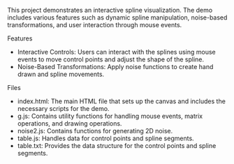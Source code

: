 This project demonstrates an interactive spline visualization. The demo includes various features such as dynamic spline manipulation, noise-based transformations, and user interaction through mouse events.

Features
- Interactive Controls: Users can interact with the splines using mouse events to move control points and adjust the shape of the spline.
- Noise-Based Transformations: Apply noise functions to create hand drawn and spline movements.

Files
- index.html: The main HTML file that sets up the canvas and includes the necessary scripts for the demo.
- g.js: Contains utility functions for handling mouse events, matrix operations, and drawing operations.
- noise2.js: Contains functions for generating 2D noise.
- table.js: Handles data for control points and spline segments.
- table.txt: Provides the data structure for the control points and spline segments.
